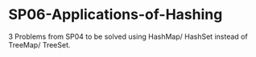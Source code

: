# SP06-Applications-of-Hashing
3 Problems from SP04 to be solved using HashMap/ HashSet instead of TreeMap/ TreeSet.
